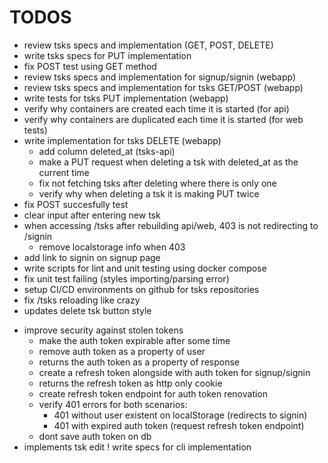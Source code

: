 # TODOS

* review tsks specs and implementation (GET, POST, DELETE)
* write tsks specs for PUT implementation
* fix POST test using GET method
* review tsks specs and implementation for signup/signin (webapp)
* review tsks specs and implementation for tsks GET/POST (webapp)
* write tests for tsks PUT implementation (webapp)
* verify why containers are created each time it is started (for api)
* verify why containers are duplicated each time it is started (for web tests)
* write implementation for tsks DELETE (webapp)
    * add column deleted_at (tsks-api)
    * make a PUT request when deleting a tsk with deleted_at as the current time
    * fix not fetching tsks after deleting where there is only one
    * verify why when deleting a tsk it is making PUT twice
* fix POST succesfully test
* clear input after entering new tsk
* when accessing /tsks after rebuilding api/web, 403 is not redirecting to /signin
    * remove localstorage info when 403
* add link to signin on signup page
* write scripts for lint and unit testing using docker compose
* fix unit test failing (styles importing/parsing error)
* setup CI/CD environments on github for tsks repositories
* fix /tsks reloading like crazy
* updates delete tsk button style
- improve security against stolen tokens
    - make the auth token expirable after some time
    - remove auth token as a property of user
    - returns the auth token as a property of response
    - create a refresh token alongside with auth token for signup/signin
    - returns the refresh token as http only cookie
    - create refresh token endpoint for auth token renovation
    - verify 401 errors for both scenarios:
        - 401 without user existent on localStorage (redirects to signin)
        - 401 with expired auth token (request refresh token endpoint)
    - dont save auth token on db
- implements tsk edit
! write specs for cli implementation